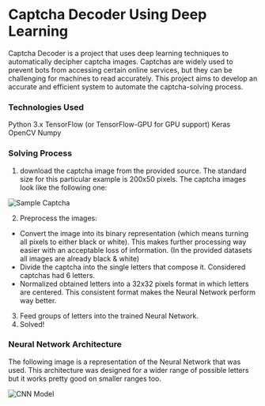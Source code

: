 # Captcha Decoder Using Deep Learning
Captcha Decoder is a project that uses deep learning techniques to automatically decipher captcha images. Captchas are widely used to prevent bots from accessing certain online services, but they can be challenging for machines to read accurately. This project aims to develop an accurate and efficient system to automate the captcha-solving process.

### Technologies Used
Python 3.x
TensorFlow (or TensorFlow-GPU for GPU support)
Keras
OpenCV
Numpy

### Solving Process
1. download the captcha image from the provided source. The standard size for this particular example is 200x50 pixels. The captcha images look like the following one:
   
![Sample Captcha](https://imgtr.ee/images/2023/07/15/c2306e3b07e5b30ce2bff4bebccc6338.png)

2. Preprocess the images:
- Convert the image into its binary representation (which means turning all pixels to either black or white). This makes further processing way easier with an acceptable loss of information. (In the provided datasets all images are already black & white)
- Divide the captcha into the single letters that compose it. Considered captchas had 6 letters.
- Normalized obtained letters into a 32x32 pixels format in which letters are centered. This consistent format makes the Neural Network perform way better.
3. Feed groups of letters into the trained Neural Network.
4. Solved!

### Neural Network Architecture
The following image is a representation of the Neural Network that was used. This architecture was designed for a wider range of possible letters but it works pretty good on smaller ranges too.

![CNN Model](https://imgtr.ee/images/2023/07/15/a5f96879e05c3486611bbd7204aa879f.png)
